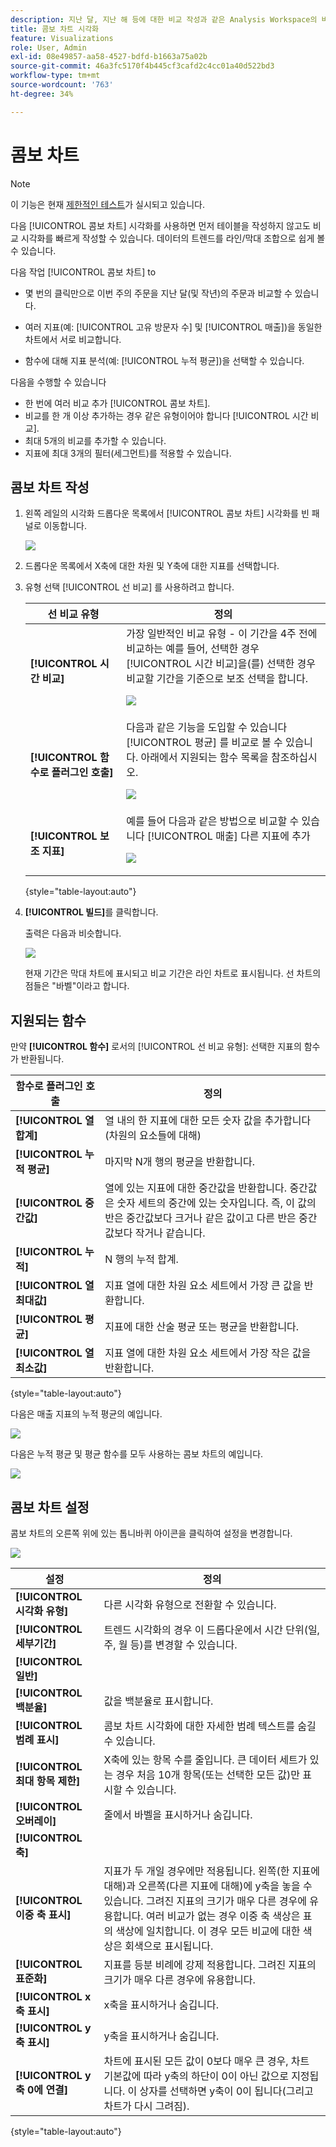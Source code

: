 ```yaml
---
description: 지난 달, 지난 해 등에 대한 비교 작성과 같은 Analysis Workspace의 비교 데이터를 쉽게 시각화할 수 있습니다.
title: 콤보 차트 시각화
feature: Visualizations
role: User, Admin
exl-id: 08e49857-aa58-4527-bdfd-b1663a75a02b
source-git-commit: 46a3fc5170f4b445cf3cafd2c4cc01a40d522bd3
workflow-type: tm+mt
source-wordcount: '763'
ht-degree: 34%

---
```


# 콤보 차트

>[!NOTE]
>
>이 기능은 현재 [제한적인 테스트](/help/release-notes/releases.md)가 실시되고 있습니다.

다음 [!UICONTROL 콤보 차트] 시각화를 사용하면 먼저 테이블을 작성하지 않고도 비교 시각화를 빠르게 작성할 수 있습니다. 데이터의 트렌드를 라인/막대 조합으로 쉽게 볼 수 있습니다.

다음 작업 [!UICONTROL 콤보 차트] to

* 몇 번의 클릭만으로 이번 주의 주문을 지난 달(및 작년)의 주문과 비교할 수 있습니다.

* 여러 지표(예: [!UICONTROL 고유 방문자 수] 및 [!UICONTROL 매출])을 동일한 차트에서 서로 비교합니다.

* 함수에 대해 지표 분석(예: [!UICONTROL 누적 평균])을 선택할 수 있습니다.

다음을 수행할 수 있습니다

* 한 번에 여러 비교 추가 [!UICONTROL 콤보 차트].
* 비교를 한 개 이상 추가하는 경우 같은 유형이어야 합니다 [!UICONTROL 시간 비교].
* 최대 5개의 비교를 추가할 수 있습니다.
* 지표에 최대 3개의 필터(세그먼트)를 적용할 수 있습니다.

## 콤보 차트 작성

1. 왼쪽 레일의 시각화 드롭다운 목록에서 [!UICONTROL 콤보 차트] 시각화를 빈 패널로 이동합니다.

   ![](assets/combo-chart-build.png)

1. 드롭다운 목록에서 X축에 대한 차원 및 Y축에 대한 지표를 선택합니다.

1. 유형 선택 [!UICONTROL 선 비교] 를 사용하려고 합니다.

   | 선 비교 유형 | 정의 |
   | --- | --- |
   | **[!UICONTROL 시간 비교]** | 가장 일반적인 비교 유형 - 이 기간을 4주 전에 비교하는 예를 들어, 선택한 경우 [!UICONTROL 시간 비교]을(를) 선택한 경우 비교할 기간을 기준으로 보조 선택을 합니다.<p>![](assets/combo-time-period.png) |
   | **[!UICONTROL 함수로 플러그인 호출]** | 다음과 같은 기능을 도입할 수 있습니다 [!UICONTROL 평균] 를 비교로 볼 수 있습니다. 아래에서 지원되는 함수 목록을 참조하십시오.<p>![](assets/combo-functions.png) |
   | **[!UICONTROL 보조 지표]** | 예를 들어 다음과 같은 방법으로 비교할 수 있습니다 [!UICONTROL 매출] 다른 지표에 추가<p>![](assets/combo-2metrics.png) |

   {style=&quot;table-layout:auto&quot;}

1. **[!UICONTROL 빌드]**&#x200B;를 클릭합니다.

   출력은 다음과 비슷합니다.

   ![](assets/combo-output.png)

   현재 기간은 막대 차트에 표시되고 비교 기간은 라인 차트로 표시됩니다. 선 차트의 점들은 &quot;바벨&quot;이라고 합니다.

## 지원되는 함수

만약 **[!UICONTROL 함수]** 로서의 [!UICONTROL 선 비교 유형]: 선택한 지표의 함수가 반환됩니다.

| 함수로 플러그인 호출 | 정의 |
| --- | --- |
| **[!UICONTROL 열 합계]** | 열 내의 한 지표에 대한 모든 숫자 값을 추가합니다 (차원의 요소들에 대해) |
| **[!UICONTROL 누적 평균]** | 마지막 N개 행의 평균을 반환합니다. |
| **[!UICONTROL 중간값]** | 열에 있는 지표에 대한 중간값을 반환합니다. 중간값은 숫자 세트의 중간에 있는 숫자입니다. 즉, 이 값의 반은 중간값보다 크거나 같은 값이고 다른 반은 중간값보다 작거나 같습니다. |
| **[!UICONTROL 누적]** | N 행의 누적 합계. |
| **[!UICONTROL 열 최대값]** | 지표 열에 대한 차원 요소 세트에서 가장 큰 값을 반환합니다. |
| **[!UICONTROL 평균]** | 지표에 대한 산술 평균 또는 평균을 반환합니다. |
| **[!UICONTROL 열 최소값]** | 지표 열에 대한 차원 요소 세트에서 가장 작은 값을 반환합니다. |

{style=&quot;table-layout:auto&quot;}

다음은 매출 지표의 누적 평균의 예입니다.

![](assets/combo-cumul-avg.png)

다음은 누적 평균 및 평균 함수를 모두 사용하는 콤보 차트의 예입니다.

![](assets/combo-two-functions.png)

## 콤보 차트 설정

콤보 차트의 오른쪽 위에 있는 톱니바퀴 아이콘을 클릭하여 설정을 변경합니다.

![](assets/combo-settings.png)

| 설정 | 정의 |
| --- | --- |
| **[!UICONTROL 시각화 유형]** | 다른 시각화 유형으로 전환할 수 있습니다. |
| **[!UICONTROL 세부기간]** | 트렌드 시각화의 경우 이 드롭다운에서 시간 단위(일, 주, 월 등)를 변경할 수 있습니다. |
| **[!UICONTROL 일반]** |  |
| **[!UICONTROL 백분율]** | 값을 백분율로 표시합니다. |
| **[!UICONTROL 범례 표시]** | 콤보 차트 시각화에 대한 자세한 범례 텍스트를 숨길 수 있습니다. |
| **[!UICONTROL 최대 항목 제한]** | X축에 있는 항목 수를 줄입니다. 큰 데이터 세트가 있는 경우 처음 10개 항목(또는 선택한 모든 값)만 표시할 수 있습니다. |
| **[!UICONTROL 오버레이]** | 줄에서 바벨을 표시하거나 숨깁니다. |
| **[!UICONTROL 축]** |  |
| **[!UICONTROL 이중 축 표시]** | 지표가 두 개일 경우에만 적용됩니다. 왼쪽(한 지표에 대해)과 오른쪽(다른 지표에 대해)에 y축을 놓을 수 있습니다. 그려진 지표의 크기가 매우 다른 경우에 유용합니다. 여러 비교가 없는 경우 이중 축 색상은 표의 색상에 일치합니다. 이 경우 모든 비교에 대한 색상은 회색으로 표시됩니다. |
| **[!UICONTROL 표준화]** | 지표를 등분 비례에 강제 적용합니다. 그려진 지표의 크기가 매우 다른 경우에 유용합니다. |
| **[!UICONTROL x축 표시]** | x축을 표시하거나 숨깁니다. |
| **[!UICONTROL y축 표시]** | y축을 표시하거나 숨깁니다. |
| **[!UICONTROL y축 0에 연결]** | 차트에 표시된 모든 값이 0보다 매우 큰 경우, 차트 기본값에 따라 y축의 하단이 0이 아닌 값으로 지정됩니다. 이 상자를 선택하면 y축이 0이 됩니다(그리고 차트가 다시 그려짐). |

{style=&quot;table-layout:auto&quot;}

